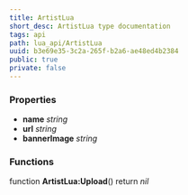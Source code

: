 ```yaml
---
title: ArtistLua
short_desc: ArtistLua type documentation
tags: api
path: lua_api/ArtistLua
uuid: b3e69e35-3c2a-265f-b2a6-ae48ed4b2384
public: true
private: false
---
```




### Properties

* **name** *string* 
* **url** *string* 
* **bannerImage** *string* 

### Functions

function **ArtistLua:Upload**()
  return *nil*
